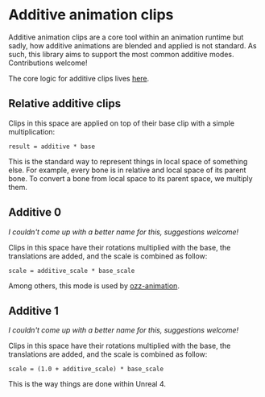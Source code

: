 # Additive animation clips

Additive animation clips are a core tool within an animation runtime but sadly, how additive animations are blended and applied is not standard. As such, this library aims to support the most common additive modes. Contributions welcome!

The core logic for additive clips lives [here](../includes/acl/additive_utils.h).

## Relative additive clips

Clips in this space are applied on top of their base clip with a simple multiplication:

`result = additive * base`

This is the standard way to represent things in local space of something else. For example, every bone is in relative and local space of its parent bone. To convert a bone from local space to its parent space, we multiply them.

## Additive 0

*I couldn't come up with a better name for this, suggestions welcome!*

Clips in this space have their rotations multiplied with the base, the translations are added, and the scale is combined as follow:

`scale = additive_scale * base_scale`

Among others, this mode is used by [ozz-animation](http://guillaumeblanc.github.io/ozz-animation/).

## Additive 1

*I couldn't come up with a better name for this, suggestions welcome!*

Clips in this space have their rotations multiplied with the base, the translations are added, and the scale is combined as follow:

`scale = (1.0 + additive_scale) * base_scale`

This is the way things are done within Unreal 4.

